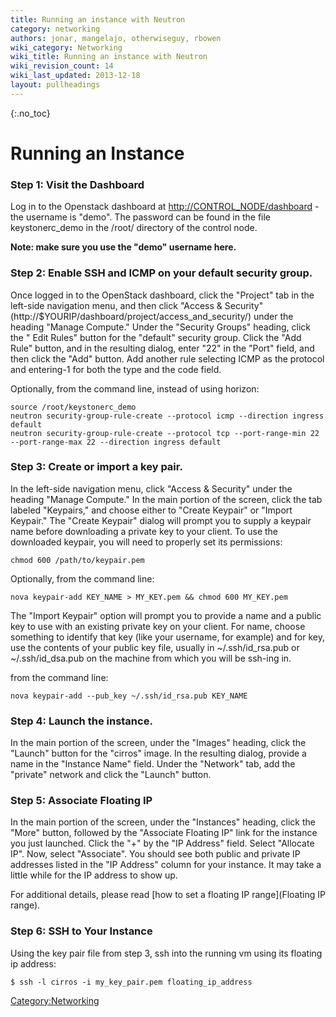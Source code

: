 ```yaml
---
title: Running an instance with Neutron
category: networking
authors: jonar, mangelajo, otherwiseguy, rbowen
wiki_category: Networking
wiki_title: Running an instance with Neutron
wiki_revision_count: 14
wiki_last_updated: 2013-12-18
layout: pullheadings
---
```


{:.no_toc}

# Running an Instance

### Step 1: Visit the Dashboard

Log in to the Openstack dashboard at <http://CONTROL_NODE/dashboard> - the username is "demo". The password can be found in the file keystonerc_demo in the /root/ directory of the control node.

**Note: make sure you use the "demo" username here.**

### Step 2: Enable SSH and ICMP on your default security group.

Once logged in to the OpenStack dashboard, click the "Project" tab in the left-side navigation menu, and then click "Access & Security" (http://$YOURIP/dashboard/project/access_and_security/) under the heading "Manage Compute." Under the "Security Groups" heading, click the " Edit Rules" button for the "default" security group. Click the "Add Rule" button, and in the resulting dialog, enter "22" in the "Port" field, and then click the "Add" button. Add another rule selecting ICMP as the protocol and entering-1 for both the type and the code field.

Optionally, from the command line, instead of using horizon:

    source /root/keystonerc_demo
    neutron security-group-rule-create --protocol icmp --direction ingress default
    neutron security-group-rule-create --protocol tcp --port-range-min 22 --port-range-max 22 --direction ingress default

### Step 3: Create or import a key pair.

In the left-side navigation menu, click "Access & Security" under the heading "Manage Compute." In the main portion of the screen, click the tab labeled "Keypairs," and choose either to "Create Keypair" or "Import Keypair." The "Create Keypair" dialog will prompt you to supply a keypair name before downloading a private key to your client. To use the downloaded keypair, you will need to properly set its permissions:

    chmod 600 /path/to/keypair.pem

Optionally, from the command line:

    nova keypair-add KEY_NAME > MY_KEY.pem && chmod 600 MY_KEY.pem

The "Import Keypair" option will prompt you to provide a name and a public key to use with an existing private key on your client. For name, choose something to identify that key (like your username, for example) and for key, use the contents of your public key file, usually in ~/.ssh/id_rsa.pub or ~/.ssh/id_dsa.pub on the machine from which you will be ssh-ing in.

from the command line:

    nova keypair-add --pub_key ~/.ssh/id_rsa.pub KEY_NAME

### Step 4: Launch the instance.

In the main portion of the screen, under the "Images" heading, click the "Launch" button for the "cirros" image. In the resulting dialog, provide a name in the "Instance Name" field. Under the "Network" tab, add the "private" network and click the "Launch" button.

### Step 5: Associate Floating IP

In the main portion of the screen, under the "Instances" heading, click the "More" button, followed by the "Associate Floating IP" link for the instance you just launched. Click the "+" by the "IP Address" field. Select "Allocate IP". Now, select "Associate". You should see both public and private IP addresses listed in the "IP Address" column for your instance. It may take a little while for the IP address to show up.

For additional details, please read [how to set a floating IP range](Floating IP range).

### Step 6: SSH to Your Instance

Using the key pair file from step 3, ssh into the running vm using its floating ip address:

    $ ssh -l cirros -i my_key_pair.pem floating_ip_address

<Category:Networking>
